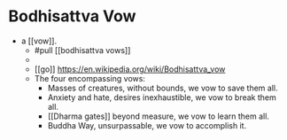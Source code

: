 # Bodhisattva Vow
- a [[vow]].
	- #pull [[bodhisattva vows]]
	-
	- [[go]] https://en.wikipedia.org/wiki/Bodhisattva_vow
	- The four encompassing vows:
		- Masses of creatures, without bounds, we vow to save them all.
		- Anxiety and hate, desires inexhaustible, we vow to break them all.
		- [[Dharma gates]] beyond measure, we vow to learn them all.
		- Buddha Way, unsurpassable, we vow to accomplish it.